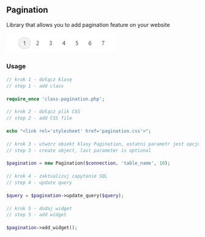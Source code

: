 ## Pagination

Library that allows you to add pagination feature on your website

![alt text](https://github.com/dawidgorecki/pagination/blob/master/example.png)

### Usage
```php
// krok 1 - dołącz klasę
// step 1 - add class

require_once 'class-pagination.php';

// krok 2 - dołącz plik CSS
// step 2 - add CSS file

echo "<link rel='stylesheet' href='pagination.css'>";
   
// krok 3 - utwórz obiekt klasy Pagination, ostatni parametr jest opcjonalny
// step 3 - create object, last parameter is optional

$pagination = new Pagination($connection, 'table_name', 10);

// krok 4 - zaktualizuj zapytanie SQL
// step 4 - update query

$query = $pagination->update_query($query);

// krok 5 - dodaj widget
// step 5 - add widget

$pagination->add_widget();
```
